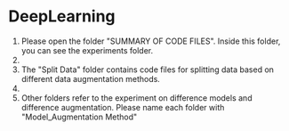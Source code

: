 # DeepLearning

1. Please open the folder "SUMMARY OF CODE FILES". Inside this folder, you can see the experiments folder.
2. 
3. The "Split Data" folder contains code files for splitting data based on different data augmentation methods.
4. 
5. Other folders refer to the experiment on difference models and difference augmentation. Please name each folder with "Model_Augmentation Method"
